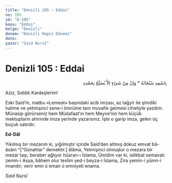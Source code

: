 ```yaml
---
title: "Denizli 105 : Eddai"
no: 105
id: "D-105"
konu: "Eddai"
bolge: "Denizli"
donem: "Denizli Hapis Dönemi"
date: 
yazar: "Said Nursî"
---
```


# Denizli 105 : Eddai

<p class="arabic" dir="rtl" title="Meal: “Subhân Allah’ın adıyla” * “Hiçbir şey yoktur ki O'nu hamd ile tesbih etmesin” [İsrâ 17:44]">بِاسْمِهِ سُبْحَانَهُ * وَاِنْ مِنْ شَىْءٍ اِلاَّ يُسَبِّحُ بِحَمْدِهِ</p>

Aziz, Sıddık Kardeşlerim!

Eski Said’in, matbu «Lemeat» başındaki acib imzası, az tağyir ile şimdiki halime ve yetmişinci sene-i ömrüme tam muvafık gelmesi cihetiyle yazdım. Münasip görürseniz hem Müdafaat’ın hem Meyve’nin hem küçük mektupların ahirinde imza yerinde yazarsınız. İşte o garip imza, gelen üç buçuk satırdır.

**Ed-Dâî**

Yıkılmış bir mezarım ki, yığılmıştır içinde Said’den altmış dokuz emvat bâ-âsâm 
^[“Günahlar” demektir.] âlâma,
Yetmişinci olmuştur o mezara bir mezar taşı, beraber ağlıyor hüsran-ı İslama,
Ümidim var ki, istikbal semavatı zemin-i Asya, bâhem olur teslim yed-i beyza-i İslama,
Zira yemin-i yümn-i imandır; verir emn ü eman ü emniyeti enama.

*Said Nursî*

